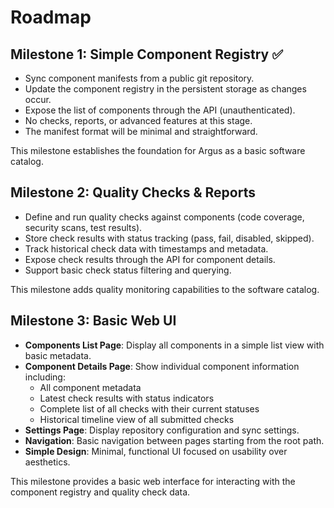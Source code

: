 # Roadmap

## Milestone 1: Simple Component Registry ✅

- Sync component manifests from a public git repository.
- Update the component registry in the persistent storage as changes occur.
- Expose the list of components through the API (unauthenticated).
- No checks, reports, or advanced features at this stage.
- The manifest format will be minimal and straightforward.

This milestone establishes the foundation for Argus as a basic software catalog.

## Milestone 2: Quality Checks & Reports

- Define and run quality checks against components (code coverage, security scans, test results).
- Store check results with status tracking (pass, fail, disabled, skipped).
- Track historical check data with timestamps and metadata.
- Expose check results through the API for component details.
- Support basic check status filtering and querying.

This milestone adds quality monitoring capabilities to the software catalog.

## Milestone 3: Basic Web UI

- **Components List Page**: Display all components in a simple list view with basic metadata.
- **Component Details Page**: Show individual component information including:
  - All component metadata
  - Latest check results with status indicators
  - Complete list of all checks with their current statuses
  - Historical timeline view of all submitted checks
- **Settings Page**: Display repository configuration and sync settings.
- **Navigation**: Basic navigation between pages starting from the root path.
- **Simple Design**: Minimal, functional UI focused on usability over aesthetics.

This milestone provides a basic web interface for interacting with the component registry and quality check data.
